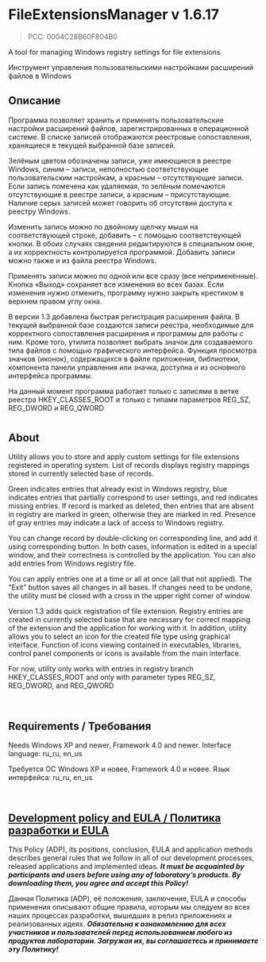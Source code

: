 # FileExtensionsManager v 1.6.17
> PCC: 0004C28B60F804B0


A tool for managing Windows registry settings for file extensions

Инструмент управления пользовательскими настройками расширений файлов в Windows


## Описание

Программа позволяет хранить и применять пользовательские настройки расширений файлов, зарегистрированных в операционной системе.
В списке записей отображаются реестровые сопоставления, хранящиеся в текущей выбранной базе записей.

Зелёным цветом обозначены записи, уже имеющиеся в реестре Windows, синим – записи, неполностью соответствующие пользовательским
настройкам, а красным – отсутствующие записи. Если запись помечена как удаляемая, то зелёным помечаются отсутствующие в
реестре записи, а красным – присутствующие. Наличие серых записей может говорить об отсутствии доступа к реестру Windows.

Изменить запись можно по двойному щелчку мыши на соответствующей строке, добавить – с помощью соответствующей кнопки.
В обоих случаях сведения редактируются в специальном окне, а их корректность контролируется программой. Добавить записи
можно также и из файла реестра Windows.

Применять записи можно по одной или все сразу (все неприменённые). Кнопка «Выход»
сохраняет все изменения во всех базах. Если изменения нужно отменить, программу нужно закрыть крестиком в верхнем правом
углу окна.

В версии 1.3 добавлена быстрая регистрация расширения файла. В текущей выбранной базе создаются записи реестра,
необходимые для корректного сопоставления расширения и программы для работы с ним. Кроме того, утилита позволяет
выбрать значок для создаваемого типа файлов с помощью графического интерфейса. Функция просмотра значков (иконок),
содержащихся в файле приложения, библиотеки, компонента панели управления или значка, доступна и из основного
интерфейса программы.

На данный момент программа работает только с записями в ветке реестра HKEY_CLASSES_ROOT и только с типами параметров
REG_SZ, REG_DWORD и REG_QWORD

#

## About

Utility allows you to store and apply custom settings for file extensions registered in operating system. List of records
displays registry mappings stored in currently selected base of records.

Green indicates entries that already exist in
Windows registry, blue indicates entries that partially correspond to user settings, and red indicates missing entries.
If record is marked as deleted, then entries that are absent in registry are marked in green, otherwise they are marked
in red. Presence of gray entries may indicate a lack of access to Windows registry.

You can change record by double-clicking on corresponding line, and add it using corresponding button. In both cases,
information is edited in a special window, and their correctness is controlled by the application. You can also add entries
from Windows registry file.

You can apply entries one at a time or all at once (all that not applied). The “Exit” button saves all changes in all bases.
If changes need to be undone, the utility must be closed with a cross in the upper right corner of window.

Version 1.3 adds quick registration of file extension. Registry entries are created in currently selected base that are
necessary for correct mapping of the extension and the application for working with it. In addition, utility allows you to
select an icon for the created file type using graphical interface. Function of icons viewing contained in executables,
libraries, control panel components or icons is available from the main interface.

For now, utility only works with entries in registry branch HKEY_CLASSES_ROOT and only with parameter types REG_SZ,
REG_DWORD, and REG_QWORD

&nbsp;



## Requirements / Требования

Needs Windows XP and newer, Framework 4.0 and newer. Interface language: ru_ru, en_us

Требуется ОС Windows XP и новее, Framework 4.0 и новее. Язык интерфейса: ru_ru, en_us

&nbsp;



## [Development policy and EULA / Политика разработки и EULA](https://adslbarxatov.github.io/ADP)

This Policy (ADP), its positions, conclusion, EULA and application methods
describes general rules that we follow in all of our development processes, released applications and implemented ideas.
***It must be acquainted by participants and users before using any of laboratory’s products.
By downloading them, you agree and accept this Policy!***

Данная Политика (ADP), её положения, заключение, EULA и способы применения
описывают общие правила, которым мы следуем во всех наших процессах разработки, вышедших в релиз приложениях
и реализованных идеях.
***Обязательна к ознакомлению для всех участников и пользователей перед использованием любого из продуктов лаборатории.
Загружая их, вы соглашаетесь и принимаете эту Политику!***
